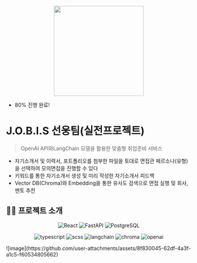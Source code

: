 <p align="center">
  <img width="244" src="https://github.com/user-attachments/assets/253edd78-ab41-4670-9228-683c55d5affc">
</p>

- 80% 진행 완료!

# J.O.B.I.S 선웅팀(실전프로젝트)
> OpenAI API와LangChain 모델을 활용한 맞춤형 취업준비 서비스
- 자기소개서 및 이력서, 포트폴리오를 첨부한 파일을 토대로 면접관 페르소나(유형)을 선택하여 모의면접을 진행할 수 있다
- 키워드를 통한 자기소개서 생성 및 미리 작성한 자기소개서 피드백
- Vector DB(Chroma)와 Embedding을 통한 유사도 검색으로 면접 실행 및 회사, 멘토 추천 
## ✍🏻 프로젝트 소개
<p align="center">
 <img src="https://img.shields.io/badge/React-v18.2.0-9cf?logo=React" alt="React" />
  <img src="https://img.shields.io/badge/FastAPI-v0.115.9-009688?logo=fastapi" alt="FastAPI" />
  <img src="https://img.shields.io/badge/PostgreSQL-v13.10-blue?logo=Postgresql" alt="PostgreSQL"/>
</p>
<p align="center">
  <img src="https://img.shields.io/badge/TypeScript-v5.3.3-3178C6?logo=typescript&logoColor=white" alt="typescript" />
  <img src="https://img.shields.io/badge/SCSS-v1.62.1-CC6699?logo=sass&logoColor=white" alt="scss" />
  <img src="https://img.shields.io/badge/LangChain-⚡-green?logo=python" alt="langchain"/>
  <img src="https://img.shields.io/badge/Chroma-VectorDB-yellow?logo=databricks" alt="chroma"/>
  <img src="https://img.shields.io/badge/OpenAI-API-black?logo=openai&logoColor=white" alt="openai"/>
</p>
<a align="center">
  ![image](https://github.com/user-attachments/assets/8f830045-62df-4a3f-a1c5-f60534805662)
</a>


